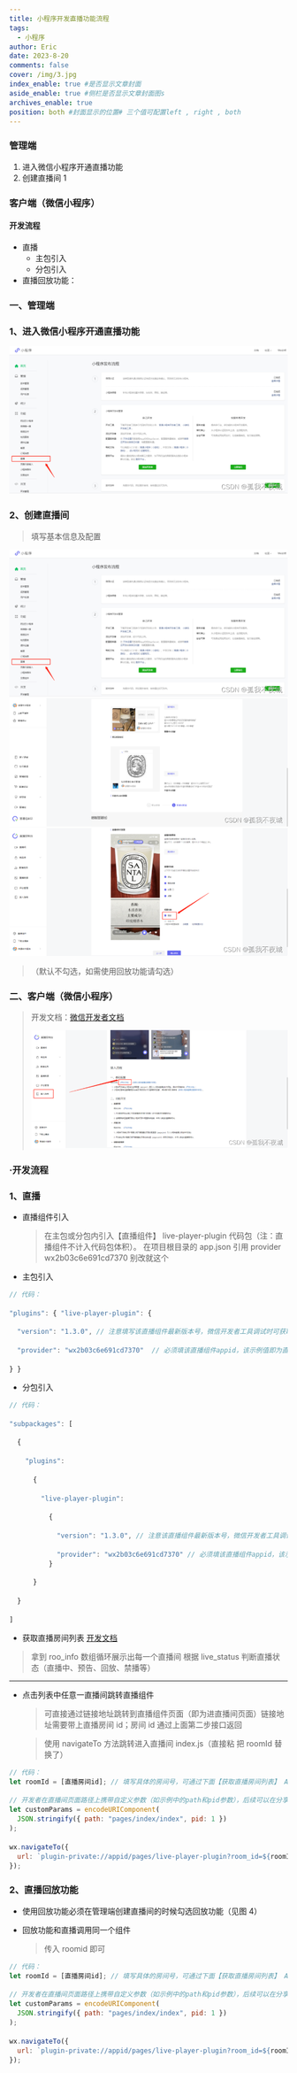 ```yaml
---
title: 小程序开发直播功能流程
tags:
  - 小程序
author: Eric
date: 2023-8-20
comments: false
cover: /img/3.jpg
index_enable: true #是否显示文章封面
aside_enable: true #侧栏是否显示文章封面图s
archives_enable: true
position: both #封面显示的位置# 三个值可配置left , right , both
---
```


### 管理端

1. 进入微信小程序开通直播功能
2. 创建直播间 1

### 客户端（微信小程序）

#### 开发流程

- 直播
  - 主包引入
  - 分包引入
- 直播回放功能：

### 一、管理端

### 1、进入微信小程序开通直播功能

![直播开发流程](/images/小程序开发直播功能流程/1-1.png)

### 2、创建直播间

> 填写基本信息及配置

![基本信息](/images/小程序开发直播功能流程/1-2.png)
![基本信息](/images/小程序开发直播功能流程/1-3.png)
![基本信息](/images/小程序开发直播功能流程/1-4.png)

> （默认不勾选，如需使用回放功能请勾选）

### 二、客户端（微信小程序）

> 开发文档：[微信开发者文档](https://developers.weixin.qq.com/miniprogram/dev/platform-capabilities/industry/liveplayer/live-player-plugin.html)
>
> ![基础配置](/images/小程序开发直播功能流程/1-5.png)

### ·开发流程

### 1、直播

- 直播组件引入

  > 在主包或分包内引入【直播组件】 live-player-plugin 代码包（注：直播组件不计入代码包体积）。
  > 在项目根目录的 app.json 引用 provider wx2b03c6e691cd7370 别改就这个

- 主包引入

```js
// 代码：

"plugins": { "live-player-plugin": {

  "version": "1.3.0", // 注意填写该直播组件最新版本号，微信开发者工具调试时可获取最新版本号（复请去掉注释）

  "provider": "wx2b03c6e691cd7370"  // 必须填该直播组件appid，该示例值即为直播组件appid（复制去掉注释）

} }
```

- 分包引入

```js
// 代码：

"subpackages": [

  {

    "plugins":

      {

        "live-player-plugin":

          {

            "version": "1.3.0", // 注意该直播组件最新版本号，微信开发者工具调试时可获取最新版本号（复制时请去掉注释）

            "provider": "wx2b03c6e691cd7370" // 必须填该直播组件appid，该示例值即为直播组件appid（复制时请去掉注释）
          }

      }

  }

]
```

- 获取直播房间列表 [开发文档](https://developers.weixin.qq.com/miniprogram/dev/platform-capabilities/industry/liveplayer/studio-api.html)

> 拿到 roo_info 数组循环展示出每一个直播间 根据 live_status 判断直播状态（直播中、预告、回放、禁播等）

---

- 点击列表中任意一直播间跳转直播组件

  > 可直接通过链接地址跳转到直播组件页面（即为进直播间页面）链接地址需要带上直播房间 id；房间 id 通过上面第二步接口返回

  > 使用 navigateTo 方法跳转进入直播间 index.js（直接粘 把 roomId 替换了）

```js
// 代码：
let roomId = [直播房间id]; // 填写具体的房间号，可通过下面【获取直播房间列表】 API 获取

// 开发者在直播间页面路径上携带自定义参数（如示例中的path和pid参数），后续可以在分享卡片链接和跳转至商详页时获取，详见【获取自定义参数】、【直播间到商详页面携带参数】章节（上限600个字符，超过部分会被截断）
let customParams = encodeURIComponent(
  JSON.stringify({ path: "pages/index/index", pid: 1 })
);

wx.navigateTo({
  url: `plugin-private://appid/pages/live-player-plugin?room_id=${roomId}&custom_params=${customParams}`,
});
```

### 2、直播回放功能

- 使用回放功能必须在管理端创建直播间的时候勾选回放功能（见图 4）
- 回放功能和直播调用同一个组件

  > 传入 roomid 即可

```js
// 代码：
let roomId = [直播房间id]; // 填写具体的房间号，可通过下面【获取直播房间列表】 API 获取

// 开发者在直播间页面路径上携带自定义参数（如示例中的path和pid参数），后续可以在分享卡片链接和跳转至商详页时获取，详见【获取自定义参数】、【直播间到商详页面携带参数】章节（上限600个字符，超过部分会被截断）
let customParams = encodeURIComponent(
  JSON.stringify({ path: "pages/index/index", pid: 1 })
);

wx.navigateTo({
  url: `plugin-private://appid/pages/live-player-plugin?room_id=${roomId}&custom_params=${customParams}`,
});
```
